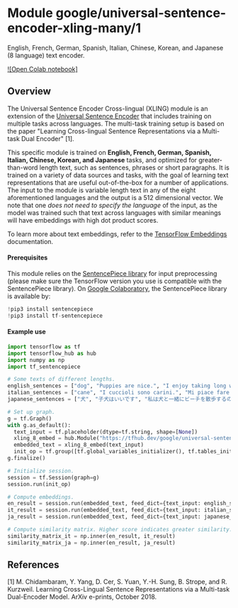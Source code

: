 # Module google/universal-sentence-encoder-xling-many/1

English, French, German, Spanish, Italian, Chinese, Korean, and Japanese (8
language) text encoder.

<!-- task: text-embedding -->
<!-- asset-path: legacy -->
<!-- network-architecture: transformer -->
<!-- fine-tunable: true -->
<!-- format: hub -->


[![Open Colab notebook]](https://colab.research.google.com/github/tensorflow/hub/blob/3880b82596d2cf5401095b6ada51cb2d543c2050/examples/colab/cross_lingual_similarity_with_tf_hub_multilingual_universal_encoder.ipynb)

## Overview

The Universal Sentence Encoder Cross-lingual (XLING) module is an extension of
the
[Universal Sentence Encoder](https://tfhub.dev/google/universal-sentence-encoder/2)
that includes training on multiple tasks across languages. The multi-task
training setup is based on the paper "Learning Cross-lingual Sentence
Representations via a Multi-task Dual Encoder" [1].

This specific module is trained on **English, French, German, Spanish, Italian,
Chinese, Korean, and Japanese** tasks, and optimized for greater-than-word
length text, such as sentences, phrases or short paragraphs. It is trained on a
variety of data sources and tasks, with the goal of learning text
representations that are useful out-of-the-box for a number of applications. The
input to the module is variable length text in any of the eight aforementioned
languages and the output is a 512 dimensional vector. We note that one _does not
need to specify the language_ of the input, as the model was trained such that
text across languages with similar meanings will have embeddings with high dot
product scores.

To learn more about text embeddings, refer to the
[TensorFlow Embeddings](https://www.tensorflow.org/tutorials/text/word_embeddings)
documentation.

#### Prerequisites

This module relies on the
[SentencePiece library](https://github.com/google/sentencepiece) for input
preprocessing (please make sure the TensorFlow version you use is compatible
with the SentencePiece library). On
[Google Colaboratory](https://colab.research.google.com/), the SentencePiece
library is available by:

```python
!pip3 install sentencepiece
!pip3 install tf-sentencepiece
```

#### Example use

```python
import tensorflow as tf
import tensorflow_hub as hub
import numpy as np
import tf_sentencepiece

# Some texts of different lengths.
english_sentences = ["dog", "Puppies are nice.", "I enjoy taking long walks along the beach with my dog."]
italian_sentences = ["cane", "I cuccioli sono carini.", "Mi piace fare lunghe passeggiate lungo la spiaggia con il mio cane."]
japanese_sentences = ["犬", "子犬はいいです", "私は犬と一緒にビーチを散歩するのが好きです"]

# Set up graph.
g = tf.Graph()
with g.as_default():
  text_input = tf.placeholder(dtype=tf.string, shape=[None])
  xling_8_embed = hub.Module("https://tfhub.dev/google/universal-sentence-encoder-xling-many/1")
  embedded_text = xling_8_embed(text_input)
  init_op = tf.group([tf.global_variables_initializer(), tf.tables_initializer()])
g.finalize()

# Initialize session.
session = tf.Session(graph=g)
session.run(init_op)

# Compute embeddings.
en_result = session.run(embedded_text, feed_dict={text_input: english_sentences})
it_result = session.run(embedded_text, feed_dict={text_input: italian_sentences})
ja_result = session.run(embedded_text, feed_dict={text_input: japanese_sentences})

# Compute similarity matrix. Higher score indicates greater similarity.
similarity_matrix_it = np.inner(en_result, it_result)
similarity_matrix_ja = np.inner(en_result, ja_result)
```

## References

[1] M. Chidambaram, Y. Yang, D. Cer, S. Yuan, Y.-H. Sung, B. Strope, and R.
Kurzweil. Learning Cross-Lingual Sentence Representations via a Multi-task
Dual-Encoder Model. ArXiv e-prints, October 2018.
